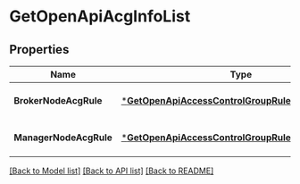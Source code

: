 # GetOpenApiAcgInfoList

## Properties
Name | Type | Description | Notes
------------ | ------------- | ------------- | -------------
**BrokerNodeAcgRule** | [***GetOpenApiAccessControlGroupRuleListResponseVo**](GetOpenApiAccessControlGroupRuleListResponseVo.md) |  | [optional] [default to null]
**ManagerNodeAcgRule** | [***GetOpenApiAccessControlGroupRuleListResponseVo**](GetOpenApiAccessControlGroupRuleListResponseVo.md) |  | [optional] [default to null]

[[Back to Model list]](../README.md#documentation-for-models) [[Back to API list]](../README.md#documentation-for-api-endpoints) [[Back to README]](../README.md)


